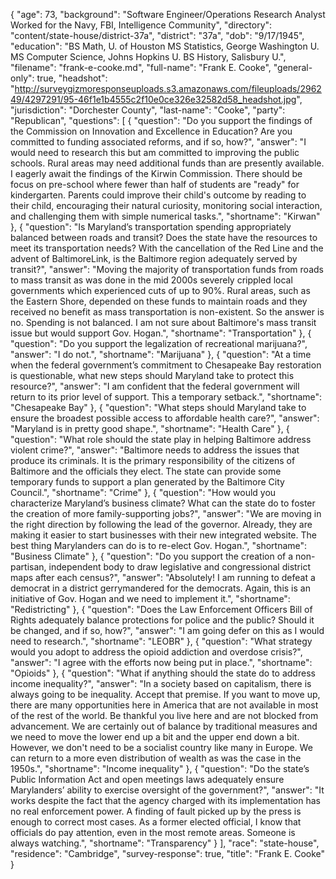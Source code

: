 {
  "age": 73,
  "background": "Software Engineer/Operations Research Analyst  Worked for the Navy, FBI, Intelligence Community",
  "directory": "content/state-house/district-37a",
  "district": "37a",
  "dob": "9/17/1945",
  "education": "BS Math, U. of Houston MS Statistics, George Washington U. MS Computer Science, Johns Hopkins U. BS History, Salisbury U.",
  "filename": "frank-e-cooke.md",
  "full-name": "Frank E. Cooke",
  "general-only": true,
  "headshot": "http://surveygizmoresponseuploads.s3.amazonaws.com/fileuploads/296249/4297291/95-46f1e1b4555c2f10e0ce326e32582d58_headshot.jpg",
  "jurisdiction": "Dorchester County",
  "last-name": "Cooke",
  "party": "Republican",
  "questions": [
    {
      "question": "Do you support the findings of the Commission on Innovation and Excellence in Education? Are you committed to funding associated reforms, and if so, how?",
      "answer": "I would need to research this but am committed to improving the public schools.  Rural areas may need additional funds than are presently available.  I eagerly await the findings of the Kirwin Commission.  There should be focus on pre-school where fewer than half of students are \"ready\" for kindergarten.  Parents could improve their child's outcome by reading to their child, encouraging their natural curiosity, monitoring social interaction, and challenging them with simple numerical tasks.",
      "shortname": "Kirwan"
    },
    {
      "question": "Is Maryland’s transportation spending appropriately balanced between roads and transit? Does the state have the resources to meet its transportation needs? With the cancellation of the Red Line and the advent of BaltimoreLink, is the Baltimore region adequately served by transit?",
      "answer": "Moving the majority of transportation funds from roads to mass transit as was done in the mid 2000s severely crippled local governments which experienced cuts of up to 90%.  Rural areas, such as the Eastern Shore, depended on these funds to maintain roads and they received no benefit as mass transportation is non-existent.  So the answer is no.  Spending is not balanced.  I am not sure about Baltimore's mass transit issue but would support Gov. Hogan.",
      "shortname": "Transportation"
    },
    {
      "question": "Do you support the legalization of recreational marijuana?",
      "answer": "I do not.",
      "shortname": "Marijuana"
    },
    {
      "question": "At a time when the federal government’s commitment to Chesapeake Bay restoration is questionable, what new steps should Maryland take to protect this resource?",
      "answer": "I am confident that the federal government will return to its prior level of support.  This a temporary setback.",
      "shortname": "Chesapeake Bay"
    },
    {
      "question": "What steps should Maryland take to ensure the broadest possible access to affordable health care?",
      "answer": "Maryland is in pretty good shape.",
      "shortname": "Health Care"
    },
    {
      "question": "What role should the state play in helping Baltimore address violent crime?",
      "answer": "Baltimore needs to address the issues that produce its criminals.  It is the primary responsibility of the citizens of Baltimore and the officials they elect.  The state can provide some temporary funds to support a plan generated by the Baltimore City Council.",
      "shortname": "Crime"
    },
    {
      "question": "How would you characterize Maryland’s business climate? What can the state do to foster the creation of more family-supporting jobs?",
      "answer": "We are moving in the right direction by following the lead of the governor.  Already, they are making it easier to start businesses with their new integrated website.  The best thing Marylanders can do is to re-elect Gov. Hogan.",
      "shortname": "Business Climate"
    },
    {
      "question": "Do you support the creation of a non-partisan, independent body to draw legislative and congressional district maps after each census?",
      "answer": "Absolutely!  I am running to defeat a democrat in a district gerrymandered for the democrats.  Again, this is an initiative of Gov. Hogan and we need to implement it.",
      "shortname": "Redistricting"
    },
    {
      "question": "Does the Law Enforcement Officers Bill of Rights adequately balance protections for police and the public? Should it be changed, and if so, how?",
      "answer": "I am going defer on this as I would need to research.",
      "shortname": "LEOBR"
    },
    {
      "question": "What strategy would you adopt to address the opioid addiction and overdose crisis?",
      "answer": "I agree with the efforts now being put in place.",
      "shortname": "Opioids"
    },
    {
      "question": "What if anything should the state do to address income inequality?",
      "answer": "In a society based on capitalism, there is always going to be inequality.  Accept that premise.  If you want to move up, there are many opportunities here in America that are not available in most of the rest of the world.  Be thankful you live here and are not blocked from advancement.  We are certainly out of balance by traditional measures and we need to move the lower end up a bit and the upper end down a bit.  However, we don't need to be a socialist country like many in Europe.  We can return to a more even distribution of wealth as was the case in the 1950s.",
      "shortname": "Income inequality"
    },
    {
      "question": "Do the state’s Public Information Act and open meetings laws adequately ensure Marylanders’ ability to exercise oversight of the government?",
      "answer": "It works despite the fact that the agency charged with its implementation has no real enforcement power.  A finding of fault picked up by the press is enough to correct most cases.  As a former elected official, I know that officials do pay attention, even in the most remote areas.  Someone is always watching.",
      "shortname": "Transparency"
    }
  ],
  "race": "state-house",
  "residence": "Cambridge",
  "survey-response": true,
  "title": "Frank E. Cooke"
}
